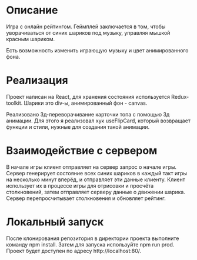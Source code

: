 # Описание

Игра с онлайн рейтингом. Геймплей заключается в том, чтобы уворачиваться от синих шариков под музыку, управляя мышкой красным шариком.

Есть возможность изменить играющую музыку и цвет анимированного фона.

# Реализация

Проект написан на React, для хранения состояния используется Redux-toolkit. Шарики это div-ы, анимированный фон - canvas.

Реализовано 3д-переворачивание карточки топа с помощью 3д анимации. Для этого я реализовал хук useFlipCard, который возвращает функции и стили, нужные для создания такой анимации.

# Взаимодействие с сервером

В начале игры клиент отправляет на сервер запрос о начале игры. Сервер генерирует состояние всех синих шариков в каждый такт игры на несколько минут вперёд, и отправляет эти данные клиенту. Клиент использует их в процессе игры для отрисовки и просчёта столкновений, затем отправляет серверу данные о движении шарика. Сервер перепросчитывает столкновения и обновляет рейтинг.

# Локальный запуск

После клонирования репозитория в директории проекта выполните команду npm install. Затем для запуска используйте npm run prod. Проект будет доступен по адресу http://localhost:80/.
